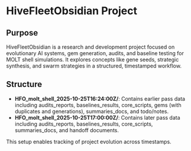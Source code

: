 # HiveFleetObsidian Project

## Purpose
HiveFleetObsidian is a research and development project focused on evolutionary AI systems, gem generation, audits, and baseline testing for MOLT shell simulations. It explores concepts like gene seeds, strategic synthesis, and swarm strategies in a structured, timestamped workflow.

## Structure
- **HFO_molt_shell_2025-10-25T16:24:00Z/**: Contains earlier pass data including audits_reports, baselines_results, core_scripts, gems (with duplicates and generations), summaries_docs, and todo/notes.
- **HFO_molt_shell_2025-10-25T17:00:00Z/**: Contains later pass data including audits_reports, baselines_results, core_scripts, summaries_docs, and handoff documents.

This setup enables tracking of project evolution across timestamps.
